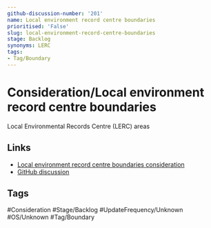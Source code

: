 ```yaml
---
github-discussion-number: '201'
name: Local environment record centre boundaries
prioritised: 'False'
slug: local-environment-record-centre-boundaries
stage: Backlog
synonyms: LERC
tags:
- Tag/Boundary
---
```


# Consideration/Local environment record centre boundaries

Local Environmental Records Centre (LERC) areas

## Links

* [Local environment record centre boundaries consideration](https://design.planning.data.gov.uk/planning-consideration/local-environment-record-centre-boundaries)
* [GitHub discussion](https://github.com/digital-land/data-standards-backlog/discussions/201)

## Tags

#Consideration #Stage/Backlog #UpdateFrequency/Unknown #OS/Unknown #Tag/Boundary